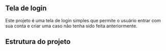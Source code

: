 ## Tela de login
Este projeto é uma tela de login simples que permite o usuário entrar com sua conta e criar uma caso não tenha sido feita anteriormente.

## Estrutura do projeto
